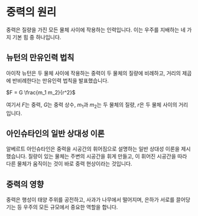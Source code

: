 # 중력의 원리

중력은 질량을 가진 모든 물체 사이에 작용하는 인력입니다. 이는 우주를 지배하는 네 가지 기본 힘 중 하나입니다.

## 뉴턴의 만유인력 법칙

아이작 뉴턴은 두 물체 사이에 작용하는 중력이 두 물체의 질량에 비례하고, 거리의 제곱에 반비례한다는 만유인력 법칙을 발표했습니다.

$F = G \frac{m_1 m_2}{r^2}$

여기서 $F$는 중력, $G$는 중력 상수, $m_1$과 $m_2$는 두 물체의 질량, $r$은 두 물체 사이의 거리입니다.

## 아인슈타인의 일반 상대성 이론

알베르트 아인슈타인은 중력을 시공간의 휘어짐으로 설명하는 일반 상대성 이론을 제시했습니다. 질량이 있는 물체는 주변의 시공간을 휘게 만들고, 이 휘어진 시공간을 따라 다른 물체가 움직이는 것이 바로 중력 현상이라는 것입니다.

## 중력의 영향

중력은 행성이 태양 주위를 공전하고, 사과가 나무에서 떨어지며, 은하가 서로를 끌어당기는 등 우주의 모든 규모에서 중요한 역할을 합니다.
